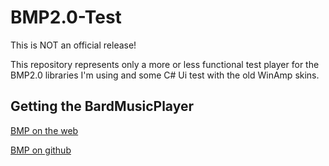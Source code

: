 # BMP2.0-Test
This is NOT an official release!

This repository represents only a more or less functional test player for the BMP2.0 libraries I'm using and some C# Ui test with the old WinAmp skins.


## Getting the BardMusicPlayer
[BMP on the web](https://bardmusicplayer.com/)

[BMP on github](https://github.com/BardMusicPlayer/BardMusicPlayer)
